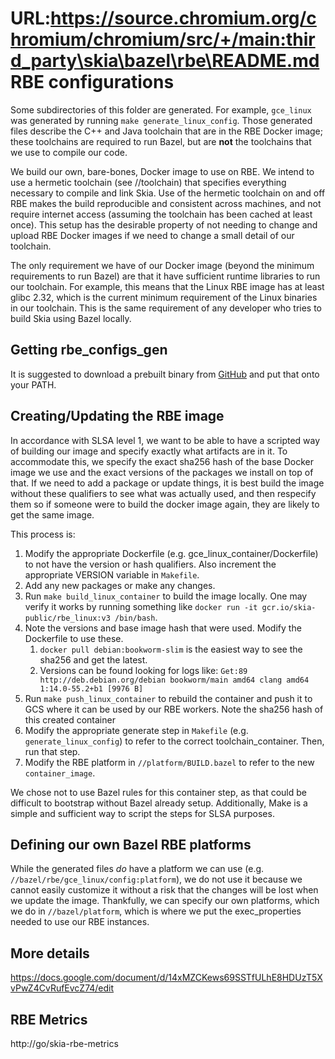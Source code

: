 URL:https://source.chromium.org/chromium/chromium/src/+/main:third_party\skia\bazel\rbe\README.md
RBE configurations
==================

Some subdirectories of this folder are generated. For example, `gce_linux` was generated by running
`make generate_linux_config`. Those generated files describe the C++ and Java toolchain that are
in the RBE Docker image; these toolchains are required to run Bazel, but are **not** the toolchains
that we use to compile our code.

We build our own, bare-bones, Docker image to use on RBE. We intend to use a hermetic toolchain
(see //toolchain) that specifies everything necessary to compile and link Skia. Use of the
hermetic toolchain on and off RBE makes the build reproducible and consistent across machines,
and not require internet access (assuming the toolchain has been cached at least once). This setup
has the desirable property of not needing to change and upload RBE Docker images if we need to
change a small detail of our toolchain.

The only requirement we have of our Docker image (beyond the minimum requirements to run Bazel)
are that it have sufficient runtime libraries to run our toolchain. For example, this means that
the Linux RBE image has at least glibc 2.32, which is the current minimum requirement of the
Linux binaries in our toolchain. This is the same requirement of any developer who tries to
build Skia using Bazel locally.

Getting rbe_configs_gen
-----------------------
It is suggested to download a prebuilt binary from
[GitHub](https://github.com/bazelbuild/bazel-toolchains/releases/tag/v5.1.1) and put that onto
your PATH.

Creating/Updating the RBE image
-------------------------------
In accordance with SLSA level 1, we want to be able to have a scripted way of building our image
and specify exactly what artifacts are in it. To accommodate this, we specify the exact sha256
hash of the base Docker image we use and the exact versions of the packages we install on top of
that. If we need to add a package or update things, it is best build the image without these
qualifiers to see what was actually used, and then respecify them so if someone were to build
the docker image again, they are likely to get the same image.

This process is:
 1) Modify the appropriate Dockerfile (e.g. gce_linux_container/Dockerfile) to not have the
    version or hash qualifiers. Also increment the appropriate VERSION variable in `Makefile`.
 2) Add any new packages or make any changes.
 3) Run `make build_linux_container` to build the image locally. One may verify it works by running
    something like `docker run -it gcr.io/skia-public/rbe_linux:v3 /bin/bash`.
 4) Note the versions and base image hash that were used. Modify the Dockerfile to use these.
    1) `docker pull debian:bookworm-slim` is the easiest way to see the sha256 and get the latest.
    2) Versions can be found looking for logs like:
       `Get:89 http://deb.debian.org/debian bookworm/main amd64 clang amd64 1:14.0-55.2+b1 [9976 B]`
 5) Run `make push_linux_container` to rebuild the container and push it to GCS where it can
    be used by our RBE workers. Note the sha256 hash of this created container
 6) Modify the appropriate generate step in `Makefile` (e.g. `generate_linux_config`) to refer
    to the correct toolchain_container. Then, run that step.
 7) Modify the RBE platform in `//platform/BUILD.bazel` to refer to the new `container_image`.

We chose not to use Bazel rules for this container step, as that could be difficult to bootstrap
without Bazel already setup. Additionally, Make is a simple and sufficient way to script the steps
for SLSA purposes.

Defining our own Bazel RBE platforms
------------------------------------
While the generated files *do* have a platform we can use (e.g.
`//bazel/rbe/gce_linux/config:platform`), we do not use it because we cannot easily customize it
without a risk that the changes will be lost when we update the image. Thankfully, we can specify
our own platforms, which we do in `//bazel/platform`, which is where we put the exec_properties
needed to use our RBE instances.

More details
------------
https://docs.google.com/document/d/14xMZCKews69SSTfULhE8HDUzT5XvPwZ4CvRufEvcZ74/edit

RBE Metrics
-----------
http://go/skia-rbe-metrics
